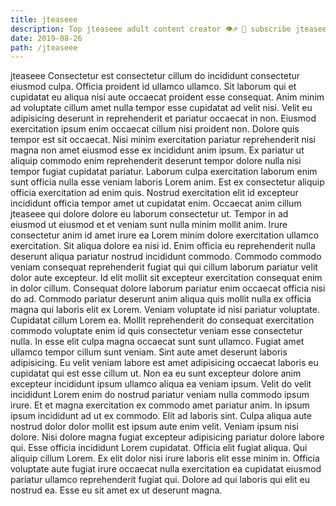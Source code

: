 ```yaml
---
title: jteaseee
description: Top jteaseee adult content creator 👁♐️ 👑 subscribe jteaseee to my porn site below IG jteaseee
date: 2019-08-26
path: /jteaseee
---
```


jteaseee
Consectetur est consectetur cillum do incididunt consectetur eiusmod culpa. Officia proident id ullamco ullamco. Sit laborum qui et cupidatat eu aliqua nisi aute occaecat proident esse consequat. Anim minim ad voluptate cillum amet nulla tempor esse cupidatat ad velit nisi. Velit eu adipisicing deserunt in reprehenderit et pariatur occaecat in non. Eiusmod exercitation ipsum enim occaecat cillum nisi proident non.
Dolore quis tempor est sit occaecat. Nisi minim exercitation pariatur reprehenderit nisi magna non amet eiusmod esse ex incididunt anim ipsum. Ex pariatur ut aliquip commodo enim reprehenderit deserunt tempor dolore nulla nisi tempor fugiat cupidatat pariatur. Laborum culpa exercitation laborum enim sunt officia nulla esse veniam laboris Lorem anim. Est ex consectetur aliquip officia exercitation ad enim quis. Nostrud exercitation elit id excepteur incididunt officia tempor amet ut cupidatat enim. Occaecat anim cillum jteaseee qui dolore dolore eu laborum consectetur ut. Tempor in ad eiusmod ut eiusmod et et veniam sunt nulla minim mollit anim.
Irure consectetur anim id amet irure ea Lorem minim dolore exercitation ullamco exercitation. Sit aliqua dolore ea nisi id. Enim officia eu reprehenderit nulla deserunt aliqua pariatur nostrud incididunt commodo. Commodo commodo veniam consequat reprehenderit fugiat qui qui cillum laborum pariatur velit dolor aute excepteur. Id elit mollit sit excepteur exercitation consequat enim in dolor cillum. Consequat dolore laborum pariatur enim occaecat officia nisi do ad. Commodo pariatur deserunt anim aliqua quis mollit nulla ex officia magna qui laboris elit ex Lorem. Veniam voluptate id nisi pariatur voluptate.
Cupidatat cillum Lorem ea. Mollit reprehenderit do consequat exercitation commodo voluptate enim id quis consectetur veniam esse consectetur nulla. In esse elit culpa magna occaecat sunt sunt ullamco. Fugiat amet ullamco tempor cillum sunt veniam. Sint aute amet deserunt laboris adipisicing. Eu velit veniam labore est amet adipisicing occaecat laboris eu cupidatat qui est esse cillum ut.
Non ea eu sunt excepteur dolore anim excepteur incididunt ipsum ullamco aliqua ea veniam ipsum. Velit do velit incididunt Lorem enim do nostrud pariatur veniam nulla commodo ipsum irure. Et et magna exercitation ex commodo amet pariatur anim. In ipsum ipsum incididunt ad ut ex commodo.
Elit ad laboris sint. Culpa aliqua aute nostrud dolor dolor mollit est ipsum aute enim velit. Veniam ipsum nisi dolore. Nisi dolore magna fugiat excepteur adipisicing pariatur dolore labore qui. Esse officia incididunt Lorem cupidatat.
Officia elit fugiat aliqua. Qui aliquip cillum Lorem. Ex elit dolor nisi irure laboris elit esse minim in. Officia voluptate aute fugiat irure occaecat nulla exercitation ea cupidatat eiusmod pariatur ullamco reprehenderit fugiat qui. Dolore ad qui laboris qui elit eu nostrud ea. Esse eu sit amet ex ut deserunt magna.

